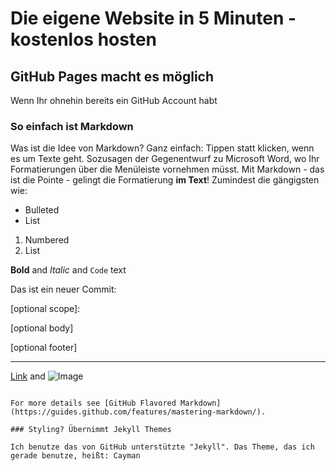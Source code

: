 # Die eigene Website in 5 Minuten - kostenlos hosten

## GitHub Pages macht es möglich

Wenn Ihr ohnehin bereits ein GitHub Account habt

### So einfach ist Markdown

Was ist die Idee von Markdown? Ganz einfach: Tippen statt klicken, wenn es um Texte geht. Sozusagen der Gegenentwurf zu Microsoft Word, wo Ihr Formatierungen über die Menüleiste vornehmen müsst. Mit Markdown - das ist die Pointe - gelingt die Formatierung **im Text**! Zumindest die gängigsten wie:

- Bulleted
- List

1. Numbered
2. List

**Bold** and _Italic_ and `Code` text

Das ist ein neuer Commit:

<type>[optional scope]: <description>

[optional body]

[optional footer]

---

[Link](url) and ![Image](src)

```

For more details see [GitHub Flavored Markdown](https://guides.github.com/features/mastering-markdown/).

### Styling? Übernimmt Jekyll Themes

Ich benutze das von GitHub unterstützte "Jekyll". Das Theme, das ich gerade benutze, heißt: Cayman
```

